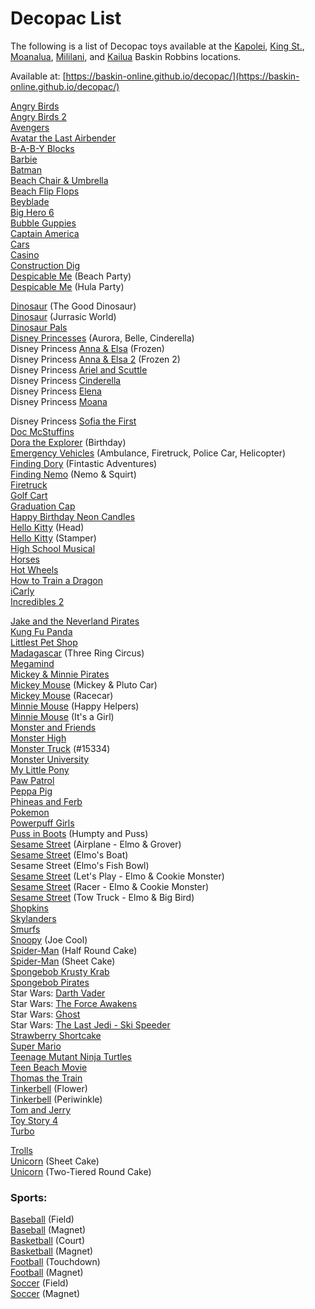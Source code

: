 # Decopac List

The following is a list of Decopac toys available at the 
[Kapolei](https://order.baskinrobbins.com/menu/baskin-robbins-362036), 
[King St.](https://order.baskinrobbins.com/menu/baskin-robbins-362037), 
[Moanalua](https://order.baskinrobbins.com/menu/baskin-robbins-343836), 
[Mililani](https://order.baskinrobbins.com/menu/baskin-robbins-342350), and 
[Kailua](https://order.baskinrobbins.com/menu/baskin-robbins-348162)
Baskin Robbins locations.

Available at: [https://baskin-online.github.io/decopac/](https://baskin-online.github.io/decopac/)<br/>

[Angry Birds](images/angryBirdsLaunching.jpg)<br/>
[Angry Birds 2](images/angryBirds2.jpg)<br/>
[Avengers](images/avengers.jpg) <br/>
[Avatar the Last Airbender](images/avatar-airbender.jpg) <br/>
[B-A-B-Y Blocks](images/babyBlocks.jpg)<br/>
[Barbie](images/barbie.jpg)<br/>
[Batman](images/batman.jpg)<br/>
[Beach Chair & Umbrella](images/beachChairAndUmbrella.jpg)<br/>
[Beach Flip Flops](images/beachFlipFlops.jpg)<br/>
[Beyblade](images/beyblade.jpg)<br/>
[Big Hero 6](images/bigHero6.jpg)<br/>
[Bubble Guppies](images/bubbleGuppies.jpg)<br/>
[Captain America](images/captainAmerica.jpg)<br/>
[Cars](images/cars.jpg)<br/>
[Casino](images/casino.jpg)<br/>
[Construction Dig](images/constructionDig.jpg)<br/>
[Despicable Me](images/despicableMeBeach.jpg) (Beach Party)<br/>
[Despicable Me](images/despicableMeHula.jpg) (Hula Party)<br/>
<!--[Dinosaur Express](images/dinosaurExpress.jpg)<br/>-->
[Dinosaur](images/dinosaur-theGoodDinosaur.jpeg) (The Good Dinosaur)<br/>
[Dinosaur](images/dinosaur-jurrasicWorld.jpg) (Jurrasic World)<br/>
[Dinosaur Pals](images/dinosaurPals.jpg)<br/>
[Disney Princesses](images/disneyPrincesses.jpg) (Aurora, Belle, Cinderella)<br/>
Disney Princess [Anna & Elsa](images/disneyPrincess-AnnaAndElsa.jpg) (Frozen)<br/>
Disney Princess [Anna & Elsa 2](images/frozen2.jpg) (Frozen 2)<br/>
Disney Princess [Ariel and Scuttle](images/disneyPrincess-ArielAndScuttle.jpg)<br/>
Disney Princess [Cinderella](images/disneyPrincess-Cinderella.jpg)<br/>
Disney Princess [Elena](images/disneyPrincess-Elena.jpg)<br/>
Disney Princess [Moana](images/disneyPrincess-Moana.jpg)<br/>
<!--Disney Princess [Rapunzel](images/disneyPrincess-Rapunzel.jpg)<br/>-->
Disney Princess [Sofia the First](images/disneyPrincess-Sofia.jpg)<br/>
[Doc McStuffins](images/docMcStuffins.jpg)<br/>
[Dora the Explorer](images/doraBirthday.jpg) (Birthday)<br/>
[Emergency Vehicles](images/emergencyVehicles.jpg) (Ambulance, Firetruck, Police Car, Helicopter)<br/>
[Finding Dory](images/findingDory.jpg) (Fintastic Adventures)<br/>
[Finding Nemo](images/findingNemo.jpg) (Nemo & Squirt)<br/>
[Firetruck](images/firetruck.jpg)<br/>
[Golf Cart](images/golfCart.jpg)<br/>
[Graduation Cap](images/graduationCap.jpg)<br/>
[Happy Birthday Neon Candles](images/happyBirthdayNeonCandles.jpg)<br/>
[Hello Kitty](images/helloKitty.jpg) (Head)<br/>
[Hello Kitty](images/helloKitty-stamper.jpg) (Stamper)<br/>
[High School Musical](images/highSchoolMusical.jpg)<br/>
[Horses](images/horses.jpg)<br/>
[Hot Wheels](images/hotWheels.jpg)<br/>
[How to Train a Dragon](images/howToTrainADragon.jpg) <br/>
[iCarly](images/iCarly.jpg)<br/>
[Incredibles 2](images/incredibles2.jpg) <br/>
<!--[Iron Man](images/ironMan.jpg)<br/>--->
[Jake and the Neverland Pirates](images/jakeAndNeverlandPirates.jpg)<br/>
[Kung Fu Panda](images/kung-fu-panda-kaboom.jpg)<br/>
[Littlest Pet Shop](images/littlest-pet-shop.jpg) <br/>
[Madagascar](images/madagascar-3-ring-circus.jpeg) (Three Ring Circus)<br/>
[Megamind](images/megamind.jpg)<br/>
[Mickey & Minnie Pirates](images/mickeyAndMinneyPirates.jpg) <br/>
[Mickey Mouse](images/mickeyMouse-PlutoCar.png) (Mickey & Pluto Car)<br/>
[Mickey Mouse](images/mickeyMouse-Racecar.jpg) (Racecar)<br/>
[Minnie Mouse](images/minnieMouse-HappyHelpers.jpg) (Happy Helpers) <br/>
[Minnie Mouse](images/minnieMouse-ItsAGirl.jpg) (It's a Girl)<br/>
[Monster and Friends](images/monsterAndFriends.jpg)<br/>
[Monster High](images/monsterHigh.jpg) <br/>
[Monster Truck](images/monsterTruck.jpg) (#15334)<br/>
[Monster University](images/monsterUniversity.jpg)<br/>
[My Little Pony](images/myLittlePony.jpg) <br/>
[Paw Patrol](images/pawPatrol.jpg) <br/>
[Peppa Pig](images/peppaPig.jpg) <br/>
[Phineas and Ferb](images/phineasAndFerb.jpg)<br/>
[Pokemon](images/pokemon.jpg) <br/>
[Powerpuff Girls](images/powerPuffGirls.jpg) <br/>
[Puss in Boots](images/puss-in-boots.jpg) (Humpty and Puss)<br/>
[Sesame Street](images/sesameSt-Airplane.jpg) (Airplane - Elmo & Grover)<br/>
[Sesame Street](images/sesameSt-elmosBoat.jpg) (Elmo's Boat)<br/>
Sesame Street (Elmo's Fish Bowl)<br/>
[Sesame Street](images/sesameSt-letsPlay.jpg) (Let's Play - Elmo & Cookie Monster)<br/>
[Sesame Street](images/sesameSt-racer.jpg) (Racer - Elmo & Cookie Monster) <br/>
[Sesame Street](images/sesameSt-towTruck.jpg) (Tow Truck - Elmo & Big Bird)<br/>
[Shopkins](images/shopkins.jpg) <br/>
[Skylanders](images/skylanders.jpg) <br/>
[Smurfs](images/smurfs.jpg) <br/>
[Snoopy](images/snoopy.jpg) (Joe Cool)<br/>
[Spider-Man](images/spiderMan-head.jpg) (Half Round Cake)<br/>
[Spider-Man](images/spiderMan-head-sheetcake.jpg) (Sheet Cake)<br/>
[Spongebob Krusty Krab](images/spongebob-KrustyKrab.jpg)<br/>
[Spongebob Pirates](images/spongebob-Pirates.jpg)<br/>
Star Wars: [Darth Vader](images/starWars-DarthVader.jpg) <br/> 
Star Wars: [The Force Awakens](images/starWars-ForceAwakens.jpg) <br/>
Star Wars: [Ghost](images/starWars-Ghost.jpg) <br/>
Star Wars: [The Last Jedi - Ski Speeder](images/starWars-LastJedi.jpg) <br/>
[Strawberry Shortcake](images/strawberryShortcake.jpg) <br/>
[Super Mario](images/superMario.jpg) <br/>
[Teenage Mutant Ninja Turtles](images/teenageMutantNinjaTurtles.jpg) <br/>
[Teen Beach Movie](images/teenBeachMovie.jpg)<br/>
[Thomas the Train](images/thomasTheTrain.jpg) <br/>
[Tinkerbell](images/tinkerBell-Flower.jpg) (Flower)<br/>
[Tinkerbell](images/tinkerBell-Periwinkle.jpg) (Periwinkle)<br/>
[Tom and Jerry](images/tomAndJerry.jpeg)<br/>
[Toy Story 4](images/toyStory4.jpg)<br/>
[Turbo](images/turbo.jpg)<br/>
<!--[Transformers](images/transformers.jpg) <br/>-->
[Trolls](images/trolls.jpg) <br/>
[Unicorn](images/unicorn.jpg) (Sheet Cake)<br/>
[Unicorn](images/unicorn-round.jpg) (Two-Tiered Round Cake)<br/>

### Sports: 
[Baseball](images/baseball-field.jpg) (Field)<br/>
[Baseball](images/basketball-magnet.jpg) (Magnet)<br/>
[Basketball](images/basketball-court.jpg) (Court)<br/>
[Basketball](images/basketball-magnet.jpg) (Magnet)<br/>
[Football](images/football-touchdown.jpg) (Touchdown)<br/>
[Football](images/football-magnet.jpg) (Magnet)<br/>
[Soccer](images/soccer-field.jpg) (Field)<br/>
[Soccer](images/soccer-magnet.jpg) (Magnet)<br/>
